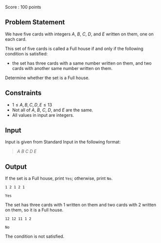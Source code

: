 Score : $100$ points

## Problem Statement

We have five cards with integers $A$, $B$, $C$, $D$, and $E$ written on them, one on each card.

This set of five cards is called a Full house if and only if the following condition is satisfied:

- the set has three cards with a same number written on them, and two cards with another same number written on them.

Determine whether the set is a Full house.

## Constraints

- $1 \leq A,B,C,D,E\leq 13$
- Not all of $A$, $B$, $C$, $D$, and $E$ are the same.
- All values in input are integers.

## Input

Input is given from Standard Input in the following format:

> $A$ $B$ $C$ $D$ $E$

## Output

If the set is a Full house, print `Yes`; otherwise, print `No`.

```input1
1 2 1 2 1
```

```output1
Yes
```

The set has three cards with $1$ written on them and two cards with $2$ written on them, so it is a Full house.

```input2
12 12 11 1 2
```

```output2
No
```

The condition is not satisfied.